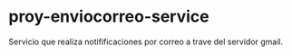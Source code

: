 # proy-enviocorreo-service
Servicio que realiza notifificaciones por correo a trave del servidor gmail.
